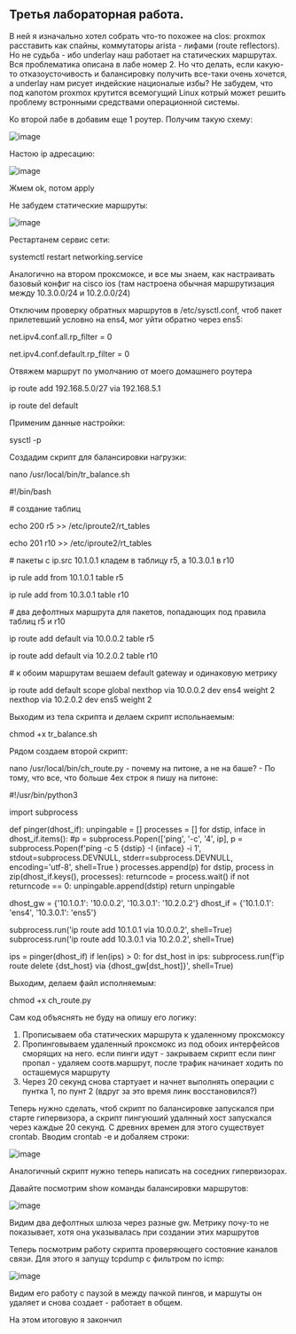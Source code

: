 ## Третья лабораторная работа.

В ней я изначально хотел собрать что-то похожее на clos: proxmox расставить как спайны, коммутаторы arista - лифами (route reflectors). Но не судьба - ибо underlay наш работает на статических маршрутах. Вся проблематика описана в лабе номер 2.
Но что делать, если какую-то отказоусточивость и балансировку получить все-таки очень хочется, а underlay нам рисует индейские националые избы? Не забудем, что под капотом proxmox крутится всемогущий Linux котрый может решить проблему встронными средствами операционной системы. 

Ко второй лабе в добавим еще 1 роутер. Получим такую схему:

![image](https://github.com/user-attachments/assets/149dd703-79d8-4e63-a9b8-39f8dda3851c)

Настою ip адресацию:

![image](https://github.com/user-attachments/assets/a8e1c51b-70bc-4e2c-9cfe-df47b40c32f1)

Жмем ok, потом apply

Не забудем статические маршруты:

![image](https://github.com/user-attachments/assets/c3f562b1-e74b-49a7-b10c-d5b51cbd2698)


Рестартанем сервис сети:

systemctl restart networking.service

Аналогично на втором проксмоксе, и все мы знаем, как настраивать базовый конфиг на cisco ios (там настроена обычная маршрутизация между 10.3.0.0/24 и 10.2.0.0/24)

Отключим проверку обратных маршрутов в /etc/sysctl.conf, чтоб пакет прилетевший условно на ens4, мог уйти обратно через ens5:

net.ipv4.conf.all.rp_filter = 0

net.ipv4.conf.default.rp_filter = 0

Отвяжем маршрут по умолчанию от моего домашнего роутера

ip route add 192.168.5.0/27 via 192.168.5.1

ip route del default

Применим данные настройки:

sysctl -p



Создадим скрипт для балансировки нагрузки:

nano /usr/local/bin/tr_balance.sh


#!/bin/bash

\# создание таблиц

echo 200 r5 >> /etc/iproute2/rt_tables

echo 201 r10 >> /etc/iproute2/rt_tables

\# пакеты с ip.src 10.1.0.1 кладем в таблицу r5, а 10.3.0.1 в r10

ip rule add from 10.1.0.1 table r5

ip rule add from 10.3.0.1 table r10

\# два дефолтных маршрута для пакетов, попадающих под правила таблиц r5 и r10

ip route add default via 10.0.0.2 table r5

ip route add default via 10.2.0.2 table r10

\# к обоим маршрутам вешаем default gateway и одинаковую метрику

ip route add default scope global nexthop via 10.0.0.2 dev ens4 weight 2 nexthop via 10.2.0.2 dev ens5 weight 2



Выходим из тела скрипта и делаем скрипт испольнаемым:

chmod +x tr_balance.sh


Рядом создаем второй скрипт:

nano /usr/local/bin/ch_route.py  - почему на питоне, а не на баше? - По тому, что все, что больше 4ех строк я пишу на питоне:

#!/usr/bin/python3


import subprocess


def pinger(dhost_if):
    unpingable = []
    processes = []
    for dstip, inface in dhost_if.items():
        #p = subprocess.Popen(['ping', '-c', '4', ip],
        p = subprocess.Popen(f'ping -c 5 {dstip} -I {inface} -i 1',
        stdout=subprocess.DEVNULL,
        stderr=subprocess.DEVNULL,
        encoding='utf-8',
        shell=True
        )
        processes.append(p)
    for dstip, process in zip(dhost_if.keys(), processes):
        returncode = process.wait()
        if not returncode == 0:
            unpingable.append(dstip)
    return unpingable




dhost_gw = {'10.1.0.1': '10.0.0.2',
            '10.3.0.1': '10.2.0.2'}
dhost_if = {'10.1.0.1': 'ens4',
            '10.3.0.1': 'ens5'}


subprocess.run('ip route add 10.1.0.1 via 10.0.0.2', shell=True)
subprocess.run('ip route add 10.3.0.1 via 10.2.0.2', shell=True)

ips = pinger(dhost_if)
if len(ips) > 0:
    for dst_host in ips:
        subprocess.run(f'ip route delete {dst_host} via {dhost_gw[dst_host]}', shell=True)


Выходим, делаем файл исполняемым:

chmod +x ch_route.py

Сам код объяснять не буду на опишу его логику:
1. Прописываем оба статических маршрута к удаленному проксмоксу
2. Пропинговываем удаленный проксмокс из под обоих интерфейсов сморящих на него.
   если пинги идут - закрываем скрипт
   если пинг пропал - удаляем соотв.маршрут, после трафик начинает ходить по осташемуся маршруту
3. Через 20 секунд снова стартуает и начнет выполнять операции с пунтка 1, по пунт 2 (вдруг за это время линк восстановился?)

Теперь нужно сделать, чтоб скрипт по балансировке запускался при старте гипервизора, а скрипт пингуюший удалнный хост запускался через каждые 20 секунд. С древних времен для этого существует crontab.
Вводим crontab -e и добаляем строки:

![image](https://github.com/user-attachments/assets/4aab0369-dc60-4f3e-8d55-8eea1317209d)

Аналогичный скрипт нужно теперь написать на соседних гипервизорах.

Давайте посмотрим show команды балансировки маршрутов:

![image](https://github.com/user-attachments/assets/29f89854-ffa8-450c-a9dc-c3a962577ab1)

Видим два дефолтных шлюза через разные gw. Метрику почу-то не показывает, хотя она указывалась при создании этих маршрутов

Теперь посмотрим работу скрипта проверяющего состояние каналов связи. Для этого я запущу tcpdump с фильтром по icmp:

![image](https://github.com/user-attachments/assets/5c28394c-c4a0-480f-b205-abf6f18c892d)

Видим его работу с паузой в между пачкой пингов, и маршуты он удаляет и снова создает - работает в общем.

На этом итоговую я закончил























